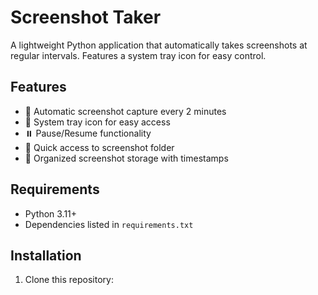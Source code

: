 # Screenshot Taker

A lightweight Python application that automatically takes screenshots at regular intervals. Features a system tray icon for easy control.

## Features

- 📸 Automatic screenshot capture every 2 minutes
- 🎯 System tray icon for easy access
- ⏸️ Pause/Resume functionality
- 📁 Quick access to screenshot folder
- 💾 Organized screenshot storage with timestamps

## Requirements

- Python 3.11+
- Dependencies listed in `requirements.txt`

## Installation

1. Clone this repository: